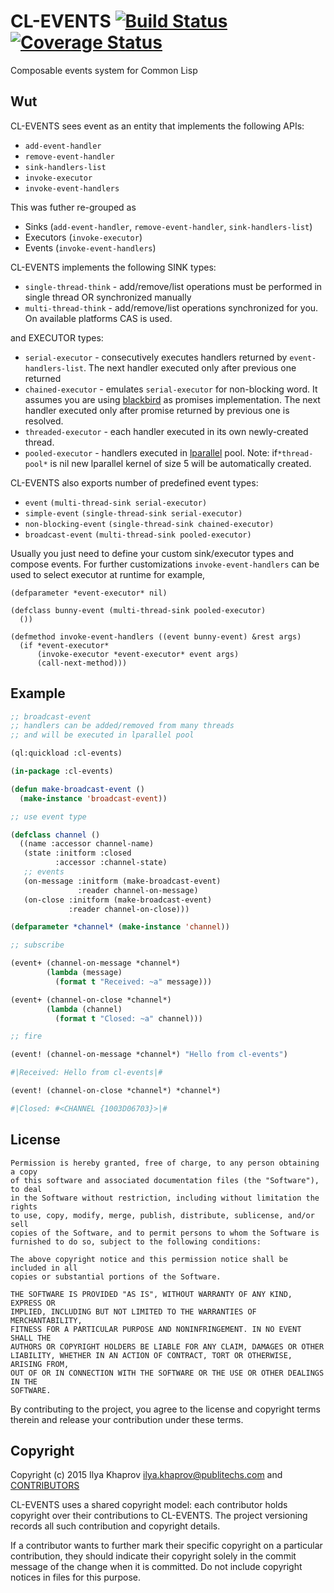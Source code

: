 # CL-EVENTS [![Build Status](https://travis-ci.org/deadtrickster/cl-events.svg)](https://travis-ci.org/deadtrickster/cl-events) [![Coverage Status](https://coveralls.io/repos/deadtrickster/cl-events/badge.svg?branch=master&service=github&qwe=1)](https://coveralls.io/github/deadtrickster/cl-events?branch=master)

Composable events system for Common Lisp

## Wut

CL-EVENTS sees event as an entity that implements the following APIs:

- `add-event-handler`
- `remove-event-handler`
- `sink-handlers-list`
- `invoke-executor`
- `invoke-event-handlers`

This was futher re-grouped as
- Sinks (`add-event-handler`, `remove-event-handler`, `sink-handlers-list`)
- Executors (`invoke-executor`)
- Events (`invoke-event-handlers`)

CL-EVENTS implements the following SINK types:

- `single-thread-think` - add/remove/list operations must be performed in single thread OR synchronized manually
- `multi-thread-think` - add/remove/list operations synchronized for you. On available platforms CAS is used.

and EXECUTOR types:

- `serial-executor` - consecutively executes handlers returned by `event-handlers-list`. The next handler executed only after previous one returned
- `chained-executor` - emulates `serial-executor` for non-blocking word. It assumes you are using [blackbird](https://github.com/orthecreedence/blackbird) as promises implementation. The next handler executed only after promise returned by previous one is resolved.
- `threaded-executor` - each handler executed in its own newly-created thread.
- `pooled-executor` - handlers executed in [lparallel](http://lparallel.org/) pool. Note: if`*thread-pool*` is nil new lparallel kernel of size 5 will be automatically created.

CL-EVENTS also exports number of predefined event types:
-  `event` `(multi-thread-sink serial-executor)`
-  `simple-event` `(single-thread-sink serial-executor)`
-  `non-blocking-event` `(single-thread-sink chained-executor)`
-  `broadcast-event` `(multi-thread-sink pooled-executor)`

Usually you just need to define your custom sink/executor types and compose events.
For further customizations `invoke-event-handlers` can be used to select executor at runtime for example,

```
(defparameter *event-executor* nil)

(defclass bunny-event (multi-thread-sink pooled-executor)
  ())

(defmethod invoke-event-handlers ((event bunny-event) &rest args)
  (if *event-executor*
      (invoke-executor *event-executor* event args)
      (call-next-method)))
```

## Example

``` lisp
;; broadcast-event
;; handlers can be added/removed from many threads
;; and will be executed in lparallel pool

(ql:quickload :cl-events)

(in-package :cl-events)

(defun make-broadcast-event ()
  (make-instance 'broadcast-event))

;; use event type

(defclass channel ()
  ((name :accessor channel-name)
   (state :initform :closed
          :accessor :channel-state)
   ;; events
   (on-message :initform (make-broadcast-event)
               :reader channel-on-message)
   (on-close :initform (make-broadcast-event)
             :reader channel-on-close)))

(defparameter *channel* (make-instance 'channel))

;; subscribe

(event+ (channel-on-message *channel*)
        (lambda (message)
          (format t "Received: ~a" message)))

(event+ (channel-on-close *channel*)
        (lambda (channel)
          (format t "Closed: ~a" channel)))

;; fire

(event! (channel-on-message *channel*) "Hello from cl-events")

#|Received: Hello from cl-events|#

(event! (channel-on-close *channel*) *channel*)

#|Closed: #<CHANNEL {1003D06703}>|#

```

## License

```
Permission is hereby granted, free of charge, to any person obtaining a copy
of this software and associated documentation files (the "Software"), to deal
in the Software without restriction, including without limitation the rights
to use, copy, modify, merge, publish, distribute, sublicense, and/or sell
copies of the Software, and to permit persons to whom the Software is
furnished to do so, subject to the following conditions:

The above copyright notice and this permission notice shall be included in all
copies or substantial portions of the Software.

THE SOFTWARE IS PROVIDED "AS IS", WITHOUT WARRANTY OF ANY KIND, EXPRESS OR
IMPLIED, INCLUDING BUT NOT LIMITED TO THE WARRANTIES OF MERCHANTABILITY,
FITNESS FOR A PARTICULAR PURPOSE AND NONINFRINGEMENT. IN NO EVENT SHALL THE
AUTHORS OR COPYRIGHT HOLDERS BE LIABLE FOR ANY CLAIM, DAMAGES OR OTHER
LIABILITY, WHETHER IN AN ACTION OF CONTRACT, TORT OR OTHERWISE, ARISING FROM,
OUT OF OR IN CONNECTION WITH THE SOFTWARE OR THE USE OR OTHER DEALINGS IN THE
SOFTWARE.
```

By contributing to the project, you agree to the license and copyright terms therein and release your contribution under these terms.

## Copyright

Copyright (c) 2015 Ilya Khaprov <ilya.khaprov@publitechs.com> and [CONTRIBUTORS](CONTRIBUTORS.md)

CL-EVENTS uses a shared copyright model: each contributor holds copyright over their contributions to CL-EVENTS. The project versioning records all such contribution and copyright details.

If a contributor wants to further mark their specific copyright on a particular contribution, they should indicate their copyright solely in the commit message of the change when it is committed. Do not include copyright notices in files for this purpose.
